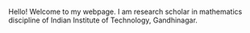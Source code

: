 Hello! Welcome to my webpage.
I am research scholar in mathematics discipline of Indian Institute of Technology, Gandhinagar.
